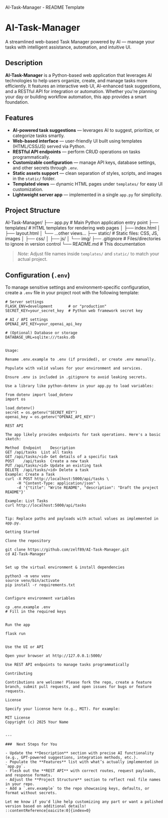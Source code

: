 AI-Task-Manager - README Template
# AI-Task-Manager

A streamlined web-based Task Manager powered by AI — manage your tasks with intelligent assistance, automation, and intuitive UI.

##  Description

**AI-Task-Manager** is a Python-based web application that leverages AI technologies to help users organize, create, and manage tasks more efficiently. It features an interactive web UI, AI-enhanced task suggestions, and a RESTful API for integration or automation. Whether you're planning your day or building workflow automation, this app provides a smart foundation.

##  Features

- **AI-powered task suggestions** — leverages AI to suggest, prioritize, or categorize tasks smartly.
- **Web-based interface** — user-friendly UI built using templates (HTML/CSS/JS) served via Python.
- **RESTful API endpoints** — perform CRUD operations on tasks programmatically.
- **Customizable configuration** — manage API keys, database settings, and other secrets through `.env`.
- **Static assets support** — clean separation of styles, scripts, and images in the `static/` folder.
- **Templated views** — dynamic HTML pages under `templates/` for easy UI customization.
- **Lightweight server app** — implemented in a single `app.py` for simplicity.

##  Project Structure



AI-Task-Manager/
├── app.py # Main Python application entry point
├── templates/ # HTML templates for rendering web pages
│ ├── index.html
│ ├── layout.html
│ └── ...other views...
├── static/ # Static files: CSS, JS, images
│ ├── css/
│ ├── js/
│ └── img/
├── .gitignore # Files/directories to ignore in version control
└── README.md # This documentation


> *Note:* Adjust file names inside `templates/` and `static/` to match your actual project.

##  Configuration (`.env`)

To manage sensitive settings and environment-specific configuration, create a `.env` file in your project root with the following template:

```dotenv
# Server settings
FLASK_ENV=development       # or "production"
SECRET_KEY=your_secret_key  # Python web framework secret key

# AI / API settings
OPENAI_API_KEY=your_openai_api_key

# (Optional) Database or storage
DATABASE_URL=sqlite:///tasks.db


Usage:

Rename .env.example to .env (if provided), or create .env manually.

Populate with valid values for your environment and services.

Ensure .env is included in .gitignore to avoid leaking secrets.

Use a library like python-dotenv in your app.py to load variables:

from dotenv import load_dotenv
import os

load_dotenv()
secret = os.getenv("SECRET_KEY")
openai_key = os.getenv("OPENAI_API_KEY")

REST API

The app likely provides endpoints for task operations. Here's a basic sketch:

Method	Endpoint	Description
GET	/api/tasks	List all tasks
GET	/api/tasks/<id>	Get details of a specific task
POST	/api/tasks	Create a new task
PUT	/api/tasks/<id>	Update an existing task
DELETE	/api/tasks/<id>	Delete a task
Example: Create a Task
curl -X POST http://localhost:5000/api/tasks \
     -H "Content-Type: application/json" \
     -d '{"title": "Write README", "description": "Draft the project README"}'

Example: List Tasks
curl http://localhost:5000/api/tasks


Tip: Replace paths and payloads with actual values as implemented in app.py.

Getting Started

Clone the repository

git clone https://github.com/zelf89/AI-Task-Manager.git
cd AI-Task-Manager


Set up the virtual environment & install dependencies

python3 -m venv venv
source venv/bin/activate
pip install -r requirements.txt


Configure environment variables

cp .env.example .env
# Fill in the required keys


Run the app

flask run


Use the UI or API

Open your browser at http://127.0.0.1:5000/

Use REST API endpoints to manage tasks programmatically

Contributing

Contributions are welcome! Please fork the repo, create a feature branch, submit pull requests, and open issues for bugs or feature requests.

License

Specify your license here (e.g., MIT). For example:

MIT License
Copyright (c) 2025 Your Name


---

###  Next Steps for You

- Update the **Description** section with precise AI functionality (e.g., GPT-powered suggestions, integration methods, etc.).
- Populate the **Features** list with what’s actually implemented in `app.py`.
- Flesh out the **REST API** with correct routes, request payloads, and response formats.
- Adjust the **Project Structure** section to reflect real file names in your repo.
- Add a `.env.example` to the repo showcasing keys, defaults, or format without secrets.

Let me know if you'd like help customizing any part or want a polished version based on additional details!
::contentReference[oaicite:0]{index=0}
